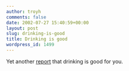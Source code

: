 ```yaml
---
author: troyh
comments: false
date: 2002-07-27 15:40:59+00:00
layout: post
slug: drinking-is-good
title: Drinking is good
wordpress_id: 1499
---
```


Yet another [report](http://www.newscientist.com/news/news.jsp?id=ns99992596) that drinking is good for you.
